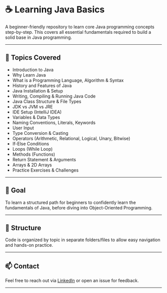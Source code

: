 # ☕ Learning Java Basics

A beginner-friendly repository to learn core Java programming concepts step-by-step. This covers all essential fundamentals required to build a solid base in Java programming.

---

## 📘 Topics Covered

- Introduction to Java  
- Why Learn Java  
- What is a Programming Language, Algorithm & Syntax  
- History and Features of Java  
- Java Installation & Setup  
- Writing, Compiling & Running Java Code  
- Java Class Structure & File Types  
- JDK vs JVM vs JRE  
- IDE Setup (IntelliJ IDEA)  
- Variables & Data Types  
- Naming Conventions, Literals, Keywords  
- User Input  
- Type Conversion & Casting  
- Operators (Arithmetic, Relational, Logical, Unary, Bitwise)  
- If-Else Conditions  
- Loops (While Loop)  
- Methods (Functions)  
- Return Statement & Arguments  
- Arrays & 2D Arrays  
- Practice Exercises & Challenges

---

## 🎯 Goal

To learn a structured path for beginners to confidently learn the fundamentals of Java, before diving into Object-Oriented Programming.

---

## 📂 Structure

Code is organized by topic in separate folders/files to allow easy navigation and hands-on practice.

---

## 📫 Contact

Feel free to reach out via [LinkedIn](https://www.linkedin.com/in/divyanshu-ranjan-b23986271?utm_source=share&utm_campaign=share_via&utm_content=profile&utm_medium=android_app) or open an issue for feedback.

---
